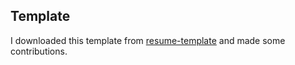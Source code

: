 ## Template

I downloaded this template from [resume-template](https://github.com/jglovier/resume-template/) and made some contributions.
